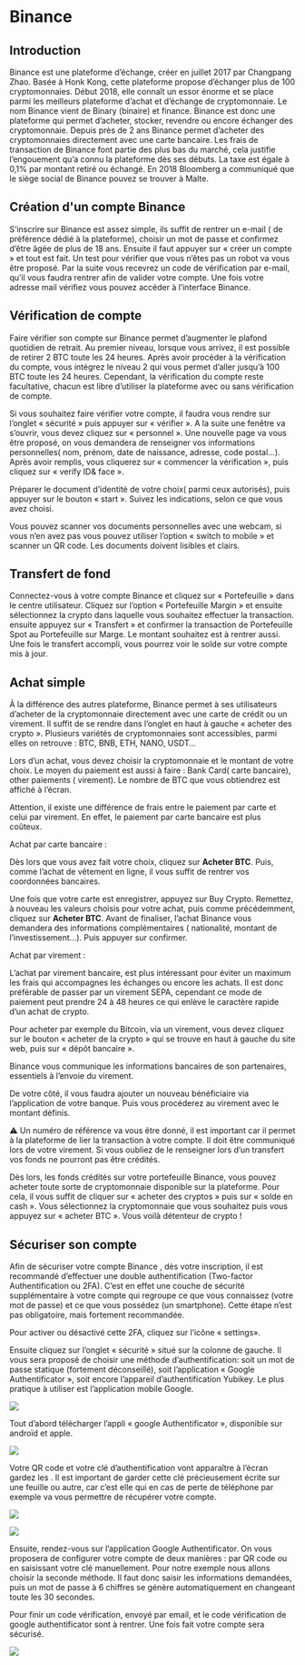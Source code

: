 # Binance

## Introduction

Binance est une plateforme d’échange, créer en juillet 2017 par Changpang Zhao. Basée à Honk Kong, cette plateforme propose d’échanger plus de 100 cryptomonnaies. Début 2018, elle connaît un essor énorme et se place parmi les meilleurs plateforme d’achat et d’échange de cryptomonnaie. Le nom Binance vient de Binary (binaire) et finance. Binance est donc une plateforme qui permet d’acheter, stocker, revendre ou encore échanger des cryptomonnaie. Depuis près de 2 ans Binance permet d’acheter des cryptomonnaies directement avec une carte bancaire. Les frais de transaction de Binance font partie des plus bas du marché, cela justifie l’engouement qu’a connu la plateforme dès ses débuts. La taxe est égale à 0,1% par montant retiré ou échangé. En 2018 Bloomberg a communiqué que le siège social de Binance pouvez se trouver à Malte.

## Création d'un compte Binance

S’inscrire sur Binance est assez simple, ils suffit de rentrer un e-mail ( de préférence dédié à la plateforme), choisir un mot de passe et confirmez d’être âgée de plus de 18 ans. Ensuite il faut appuyer sur « créer un compte » et tout est fait. Un test pour vérifier que vous n’êtes pas un robot va vous être proposé. Par la suite vous recevrez un code de vérification par e-mail, qu’il vous faudra rentrer afin de valider votre compte. Une fois votre adresse mail vérifiez vous pouvez accéder à l’interface Binance.

## Vérification de compte

Faire vérifier son compte sur Binance permet d’augmenter le plafond quotidien de retrait. Au premier niveau, lorsque vous arrivez, il est possible de retirer 2 BTC toute les 24 heures. Après avoir procéder à la vérification du compte, vous intégrez le niveau 2 qui vous permet d’aller jusqu’à 100 BTC toute les 24 heures. Cependant, la vérification du compte reste facultative, chacun est libre d’utiliser la plateforme avec ou sans vérification de compte.

Si vous souhaitez faire vérifier votre compte, il faudra vous rendre sur l’onglet « sécurité » puis appuyer sur « vérifier ». A la suite une fenêtre va s’ouvrir, vous devez cliquez sur « personnel ». Une nouvelle page va vous être proposé, on vous demandera de renseigner vos informations personnelles( nom, prénom, date de naissance, adresse, code postal…). Après avoir remplis, vous cliquerez sur « commencer la vérification », puis cliquez sur « verify ID& face ».

Préparer le document d’identité de votre choix( parmi ceux autorisés), puis appuyer sur le bouton « start ». Suivez les indications, selon ce que vous avez choisi.

Vous pouvez scanner vos documents personnelles avec une webcam, si vous n’en avez pas vous pouvez utiliser l’option « switch to mobile » et scanner un QR code. Les documents doivent lisibles et clairs.

## Transfert de fond

Connectez-vous à votre compte Binance et cliquez sur « Portefeuille » dans le centre utilisateur. Cliquez sur l’option « Portefeuille Margin » et ensuite sélectionnez la crypto dans laquelle vous souhaitez effectuer la transaction. ensuite appuyez sur « Transfert » et confirmer la transaction de Portefeuille Spot au Portefeuille sur Marge. Le montant souhaitez est à rentrer aussi. Une fois le transfert accompli, vous pourrez voir le solde sur votre compte mis à jour.

## Achat simple

À la différence des autres plateforme, Binance permet à ses utilisateurs d’acheter de la cryptomonnaie directement avec une carte de crédit ou un virement. Il suffit de se rendre dans l’onglet en haut à gauche « acheter des crypto ». Plusieurs variétés de cryptomonnaies sont accessibles, parmi elles on retrouve : BTC, BNB, ETH, NANO, USDT…

Lors d’un achat, vous devez choisir la cryptomonnaie et le montant de votre choix. Le moyen du paiement est aussi à faire : Bank Card( carte bancaire), other paiements ( virement). Le nombre de BTC que vous obtiendrez est affiché à l’écran.

Attention, il existe une différence de frais entre le paiement par carte et celui par virement. En effet, le paiement par carte bancaire est plus coûteux.

Achat par carte bancaire :

Dès lors que vous avez fait votre choix, cliquez sur **Acheter BTC**. Puis, comme l’achat de vêtement en ligne, il vous suffit de rentrer vos coordonnées bancaires.

Une fois que votre carte est enregistrer, appuyez sur Buy Crypto. Remettez, à nouveau les valeurs choisis pour votre achat, puis comme précédemment, cliquez sur **Acheter BTC**. Avant de finaliser, l’achat Binance vous demandera des informations complémentaires ( nationalité, montant de l’investissement…). Puis appuyer sur confirmer.

Achat par virement :

L’achat par virement bancaire, est plus intéressant pour éviter un maximum les frais qui accompagnes les échanges ou encore les achats. Il est donc préférable de passer par un virement SEPA, cependant ce mode de paiement peut prendre 24 à 48 heures ce qui enlève le caractère rapide d’un achat de crypto.

Pour acheter par exemple du Bitcoin, via un virement, vous devez cliquez sur le bouton « acheter de la crypto » qui se trouve en haut à gauche du site web, puis sur « dépôt bancaire ».

Binance vous communique les informations bancaires de son partenaires, essentiels à l’envoie du virement.

De votre côté, il vous faudra ajouter un nouveau bénéficiaire via l’application de votre banque. Puis vous procéderez au virement avec le montant définis.

⚠️ Un numéro de référence va vous être donné, il est important car il permet à la plateforme de lier la transaction à votre compte. Il doit être communiqué lors de votre virement. Si vous oubliez de le renseigner lors d’un transfert vos fonds ne pourront pas être crédités.

Dès lors, les fonds crédités sur votre portefeuille Binance, vous pouvez acheter toute sorte de cryptomonnaie disponible sur la plateforme. Pour cela, il vous suffit de cliquer sur « acheter des cryptos » puis sur « solde en cash ». Vous sélectionnez la cryptomonnaie que vous souhaitez puis vous appuyez sur « acheter BTC ». Vous voilà détenteur de crypto !

## Sécuriser son compte

Afin de sécuriser votre compte Binance , dès votre inscription, il est recommandé d’effectuer une double authentification (Two-factor Authentification ou 2FA). C’est en effet une couche de sécurité supplémentaire à votre compte qui regroupe ce que vous connaissez (votre mot de passe) et ce que vous possédez (un smartphone). Cette étape n’est pas obligatoire, mais fortement recommandée.

Pour activer ou désactivé cette 2FA, cliquez sur l’icône « settings».

Ensuite cliquez sur l’onglet « sécurité » situé sur la colonne de gauche. Il vous sera proposé de choisir une méthode d’authentification: soit un mot de passe statique (fortement déconseillé), soit l’application « Google Authentificator », soit encore l’appareil d’authentification Yubikey. Le plus pratique à utiliser est l’application mobile Google.

![](<../.gitbook/assets/image (9).png>)

Tout d’abord télécharger l’appli « google Authentificator », disponible sur androïd et apple.

![](<../.gitbook/assets/image (10).png>)

Votre QR code et votre clé d’authentification vont apparaître à l’écran gardez les . Il est important de garder cette clé précieusement écrite sur une feuille ou autre, car c’est elle qui en cas de perte de téléphone par exemple va vous permettre de récupérer votre compte.

![](<../.gitbook/assets/image (13).png>)

![](<../.gitbook/assets/image (16).png>)

Ensuite, rendez-vous sur l’application Google Authentificator. On vous proposera de configurer votre compte de deux manières : par QR code ou en saisissant votre clé manuellement. Pour notre exemple nous allons choisir la seconde méthode. Il faut donc saisir les informations demandées, puis un mot de passe à 6 chiffres se génère automatiquement en changeant toute les 30 secondes.

Pour finir un code vérification, envoyé par email, et le code vérification de google authentificator sont à rentrer. Une fois fait votre compte sera sécurisé.

![](<../.gitbook/assets/image (15).png>)
